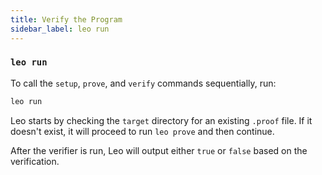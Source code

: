 ```yaml
---
title: Verify the Program
sidebar_label: leo run
---
```


### `leo run`

To call the `setup`, `prove`, and `verify` commands sequentially, run:
```bash
leo run
```
Leo starts by checking the `target` directory for an existing `.proof` file. If it doesn't exist, it will proceed to run `leo prove` and then continue.

After the verifier is run, Leo will output either `true` or `false` based on the verification.

